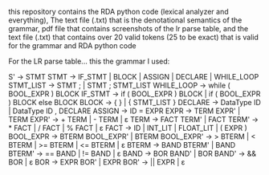 this repository contains the RDA python code (lexical analyzer and everything), The text file (.txt) that is the denotational semantics of the grammar, pdf file that contains screenshots of the lr parse table, and the text file (.txt) that contains over 20 valid tokens (25 to be exact) that is valid for the grammar and RDA python code


For the LR parse table... this the grammar I used:           

S' -> STMT
STMT -> IF_STMT | BLOCK | ASSIGN | DECLARE | WHILE_LOOP
STMT_LIST -> STMT ; | STMT ; STMT_LIST
WHILE_LOOP -> while ( BOOL_EXPR ) BLOCK
IF_STMT -> if ( BOOL_EXPR ) BLOCK | if ( BOOL_EXPR ) BLOCK else BLOCK
BLOCK -> { } | { STMT_LIST }
DECLARE -> DataType ID | DataType ID , DECLARE
ASSIGN -> ID = EXPR
EXPR -> TERM EXPR' | TERM
EXPR' -> + TERM | - TERM | ε
TERM -> FACT TERM' | FACT
TERM' -> * FACT | / FACT | % FACT | ε
FACT -> ID | INT_LIT | FLOAT_LIT | ( EXPR )
BOOL_EXPR -> BTERM BOOL_EXPR' | BTERM
BOOL_EXPR' -> > BTERM | < BTERM | >= BTERM | <= BTERM | ε
BTERM -> BAND BTERM' | BAND
BTERM' -> == BAND | != BAND | ε
BAND -> BOR BAND' | BOR
BAND' -> && BOR | ε
BOR -> EXPR BOR' | EXPR
BOR' -> || EXPR | ε
